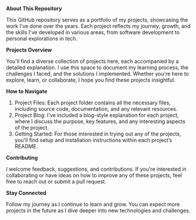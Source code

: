 **About This Repository**

This GitHub repository serves as a portfolio of my projects, showcasing the work I've done over the years. Each project reflects my journey, growth, and the skills I've developed in various areas, from software development to personal explorations in tech.

**Projects Overview**

You'll find a diverse collection of projects here, each accompanied by a detailed explanation. I use this space to document my learning process, the challenges I faced, and the solutions I implemented. Whether you're here to explore, learn, or collaborate, I hope you find these projects insightful.

**How to Navigate**

1. Project Files: Each project folder contains all the necessary files, including source code, documentation, and any relevant resources.
2. Project Blog: I've included a blog-style explanation for each project, where I discuss the purpose, key features, and any interesting aspects of the project.
3. Getting Started: For those interested in trying out any of the projects, you'll find setup and installation instructions within each project’s README.

**Contributing**

I welcome feedback, suggestions, and contributions. If you're interested in collaborating or have ideas on how to improve any of these projects, feel free to reach out or submit a pull request.

**Stay Connected**

Follow my journey as I continue to learn and grow. You can expect more projects in the future as I dive deeper into new technologies and challenges.
